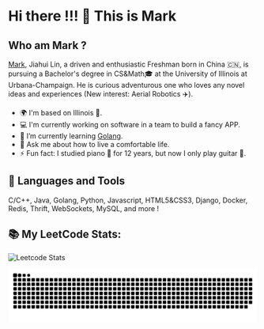 # Hi there !!! 👋 This is Mark

## Who am Mark ?

[Mark](https://bigwaven9.github.io/), Jiahui Lin, a driven and enthusiastic Freshman born in China 🇨🇳, is pursuing a Bachelor's degree in CS&Math🎓 at the University of Illinois at Urbana-Champaign. He is curious adventurous one who loves any novel ideas and experiences (New interest: Aerial Robotics ✈️).

- 🌍 I'm based on Illinois 🌽.
- 💻 I'm currently working on software in a team to build a fancy APP.
- 🌱 I’m currently learning [Golang](https://go.dev/).
- 💬 Ask me about how to live a comfortable life.
- ⚡ Fun fact: I studied piano 🎹 for 12 years, but now I only play guitar 🎸.


## 🚀 Languages and Tools

C/C++, Java, Golang, Python, Javascript, HTML5&CSS3, Django, Docker, Redis, Thrift, WebSockets, MySQL, and more !

## 📚 My LeetCode Stats:

![Leetcode Stats](https://leetcard.jacoblin.cool/Bigwaven_?ext=contest&border=0&radius=30)

![alt text](/images/github-contribution-grid-snake.svg "Snake")
